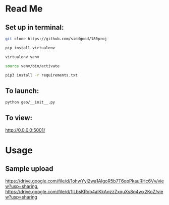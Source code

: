 # Read Me

## Set up in terminal:

```sh
git clone https://github.com/siddgood/180proj

pip install virtualenv

virtualenv venv

source venv/bin/activate

pip3 install -r requirements.txt
```

## To launch:

```sh
python geo/__init__.py
```

## To view:

http://0.0.0.0:5001/ 

# Usage

## Sample upload

https://drive.google.com/file/d/1ohwYyl2wa1AIgoR5b7T6opPkauRHc6Vv/view?usp=sharing, https://drive.google.com/file/d/1ILbsKRob4alKkAqzzZxquXs8q4wx2KoZ/view?usp=sharing